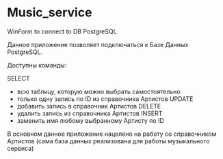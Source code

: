 # Music_service
WinForm to connect to DB PostgreSQL

Данное приложение позволяет подключаться к Базе Данных PostgreSQL.

Доступны команды: 

SELECT 
  - всю таблицу, которую можно выбрать самостоятельно 
  - только одну запись по ID из справочника Артистов 
UPDATE 
  - добавить запись в справочник Артистов
DELETE
  - удалить запись из справочника Артистов
INSERT
  - заменить имя любому выбранному Артисту по ID

В основном данное приложение нацелено на работу со справочником Артистов (сама база данных реализована для работы музыкального сервиса)


